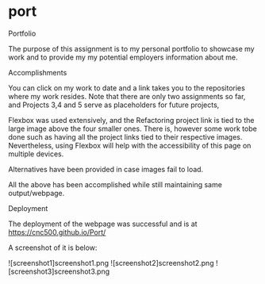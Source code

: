 # port
Portfolio

The purpose of this assignment is to my personal portfolio to showcase my work and to provide my my potential employers information about me.

Accomplishments

You can click on my work to date and a link takes you to the repositories where my work resides.  Note that there are only two assignments so far, and Projects 3,4 and 5 serve as placeholders for future projects, 

Flexbox was used extensively, and the Refactoring project link is tied to the large image above the four smaller ones.  There is, however some work tobe done such as having all the project links tied to their respective images.  Nevertheless, using Flexbox will help with the accessibility of this page on multiple devices.

Alternatives have been provided in case images fail to load.

All the above has been accomplished while still maintaining same output/webpage.

Deployment

The deployment of the webpage was successful and is at https://cnc500.github.io/Port/

A screenshot of it is below: 

![screenshot1]screenshot1.png
![screenshot2]screenshot2.png
![screenshot3]screenshot3.png